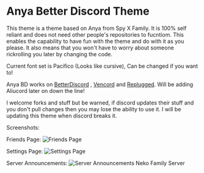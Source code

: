 # Anya Better Discord Theme
 This theme is a theme based on Anya from Spy X Family. It is 100% self reliant and does not need other people's repositories to fucntiom.
 This enables the capability to have fun with the theme and do with it as you please. 
 It also means that you won't have to worry about someone rickrolling you later by changing the code.

 Current font set is Pacifico (Looks like cursive), Can be changed if you want to!

 Anya BD works on [BetterDiscord](https://betterdiscord.app/) , [Vencord](https://vencord.dev/) and [Replugged](https://replugged.dev/). Will be adding Aliucord later on down the line!
 
 I welcome forks and stuff but be warned, if discord updates their stuff and you don't pull changes then you may lose the ability to use it. 
 I will be updating this theme when discord breaks it.

 Screenshots:

 Friends Page: 
 ![Friends Page](https://vanillyneko.github.io/Anya-bd/assets/screenshots/friends-page.png)

 Settings Page: 
 ![Settings Page](https://vanillyneko.github.io/Anya-bd/assets/screenshots/settings.png)

 Server Announcements: 
 ![Server Announcements Neko Family Server](https://vanillyneko.github.io/Anya-bd/assets/screenshots/discord-announcements.png)
